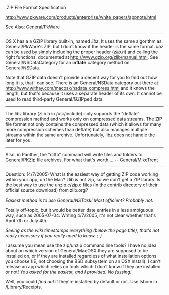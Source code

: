 .ZIP File Format Specification

http://www.pkware.com/products/enterprise/white_papers/appnote.html

See Also: General/PkWare

----

OS X has a a GZIP library built-in, named *libz*. It uses the same algorithm as General/PkWare's ZIP, but I don't know if the header is the same format. *libz* can be used by simply including the proper header (*zlib.h*) and calling the right functions, documented at http://www.gzip.org/zlib/manual.html. See General/NSDataCategory for an **inflate** category method on General/NSData.

Note that GZIP data doesn't provide a decent way for you to find out how long it is, that I can see. There is an General/NSData category out there at http://www.withay.com/macosx/nsdata_compress.html and it knows the length, but that's because it uses a separate header of its own. It cannot be used to read third-party General/GZIPped data.

----

The libz library (zlib.h in /usr/include) only supports the "deflate" compression method and works only on compressed data streams. The ZIP file format not only contains the compressed data (which it allows for many more compression schemes than deflate) but also manages multiple streams within the same archive. Unfortunately, libz does not handle the later for you.

----

Also, in Panther, the "ditto" command will write files and folders to General/PKZip file archives. For what that's worth ... -- General/MikeTrent

----
Question: (4/7/2005) What is the easiest way of getting ZIP code working within your app, on the Mac? zlib is not zip, so we don't get a ZIP library. Is the best way to use the unzip.c/zip.c files (in the contrib directory of their official source download) from zlib.org?

*Easiest method is to use General/NSTask! Most efficient? Probably not.*

Totally off-topic, but it would be better date entries in a less ambiguous way, such as 2005-07-04. Writing 4/7/2005, it's not clear whether that's April 7th or July 4th.

*Seeing as the wiki timestamps everything (below the page title), that's not really necessary if you really need to know. ;-)*

I assume you mean use the zip/unzip command line tools? I have no idea about on which version of General/MacOSX they are supposed to be installed on, or if they are installed regardless of what installation options you choose (IE, not choosing the BSD subsystem on an OSX install). I can't release an app which relies on tools which I don't know if they are installed or not! *You asked for the easiest, and I provided. No fussing!*

Well, you could *find out* if they're installed by default or not. Use lsbom in /Library/Receipts.